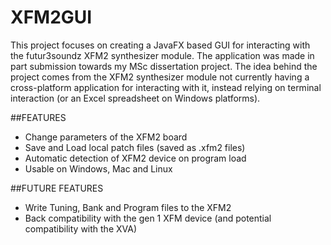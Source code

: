# XFM2GUI
This project focuses on creating a JavaFX based GUI for interacting with the futur3soundz XFM2 synthesizer module. The application was made in part 
submission towards my MSc dissertation project. The idea behind the project comes from the XFM2 synthesizer module not currently having a 
cross-platform application for interacting with it, instead relying on terminal interaction (or an Excel spreadsheet on Windows platforms).

##FEATURES
- Change parameters of the XFM2 board
- Save and Load local patch files (saved as .xfm2 files)
- Automatic detection of XFM2 device on program load
- Usable on Windows, Mac and Linux

##FUTURE FEATURES
- Write Tuning, Bank and Program files to the XFM2
- Back compatibility with the gen 1 XFM device (and potential compatibility with the XVA)

